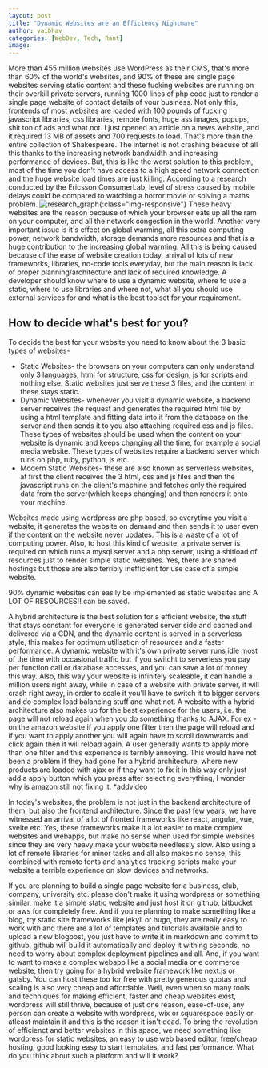 ```yaml
---
layout: post
title: "Dynamic Websites are an Efficiency Nightmare"
author: vaibhav
categories: [WebDev, Tech, Rant]
image:
---
```

More than 455 million websites use WordPress as their CMS, that's more than 60% of the world's websites, and 90% of these are single page websites serving static content and these fucking websites are running on their overkill private servers, running 1000 lines of php code just to render a single page website of contact details of your business. Not only this, frontends of most websites are loaded with 100 pounds of fucking javascript libraries, css libraries, remote fonts, huge ass images, popups, shit ton of ads and what not.
I just opened an article on a news website, and it required 13 MB of assets and 700 requests to load. That's more than the entire collection of Shakespeare.
The internet is not crashing beacuse of all this thanks to the increasing network bandwidth and increasing performance of devices. But, this is like the worst solution to this problem, most of the time you don't have access to a high speed network connection and the huge website load times are just killing. According to a research conducted by the Ericsson ConsumerLab, level of stress caused by mobile delays could be compared to watching a horror movie or solving a maths problem. 
![research_graph](/path/to/image.jpg){:class="img-responsive"} 
These heavy websites are the reason because of which your browser eats up all the ram on your computer, and all the network congestion in the world.
Another very important issue is it's effect on global warming, all this extra computing power, network bandwidth, storage demands more resources and that is a huge contribution to the increasing global warming.
All this is being caused because of the ease of website creation today, arrival of lots of new frameworks, libraries, no-code tools everyday, but the main reason is lack of proper planning/architecture and lack of required knowledge. A developer should know where to use a dynamic website, where to use a static, where to use libraries and where not, what all you should use external services for and what is the best toolset for your requirement.

## How to decide what's best for you?
To decide the best for your website you need to know about the 3 basic types of websites-
+ Static Websites- the browsers on your computers can only understand only 3 languages, html for structure, css for design, js for scripts and nothing else. Static websites just serve these 3 files, and the content in these stays static.
+ Dynamic Websites- whenever you visit a dynamic website, a backend server receives the request and generates the required html  file by using a html template and fitting data into it from the database on the server and then sends it to you also attaching required css and js files. These types of websites should be used when the content on your website is dynamic and keeps changing all the time, for example a social media website. These types of websites require a backend server which runs on php, ruby, python, js etc.
+ Modern Static Websites- these are also known as serverless websites, at first the client receives the 3 html, css and js files and then the javascript runs on the client's machine and fetches only the required data from the server(which keeps changing) and then renders it onto your machine.

Websites made using wordpress are php based, so everytime you visit a website, it generates the website on demand and then sends it to user even if the content on the website never updates. This is a waste of a lot of computing power. Also, to host this kind of website, a private server is required on which runs a mysql server and a php server, using a shitload of resources just to render simple static websites. Yes, there are shared hostings but those are also terribly inefficient for use case of a simple website.

90% dynamic websites can easily be implemented as static websites and A LOT OF RESOURCES!! can be saved. 

A hybrid architecture is the best solution for a efficient website, the stuff that stays constant for everyone is generated server side and cached and delivered via a CDN, and the dynamic content is served in a serverless style, this makes for optimum utilisation of resources and a faster performance. A dynamic website with it's own private server runs idle most of the time with occasional traffic but if you switcht to serverless you pay per function call or database accesses, and you can save a lot of money this way. Also, this way your website is infinitely scaleable, it can handle a million users right away, while in case of a website with private server, it will crash right away, in order to scale it you'll have to switch it to bigger servers and do complex load balancing stuff and what not.
A website with a hybrid architecture also makes up for the best experience for the users, i.e. the page will not reload again when you do something thanks to AJAX. For ex - on the amazon website if you apply one filter then the page will reload and if you want to apply another you will again have to scroll downwards and click again then it will reload again. A user generally wants to apply more than one filter and this experience is terribly annoying. This would have not been a problem if they had gone for a hybrid architecture, where new products are loaded with ajax or if they want to fix it in this way only just add a apply button which you press after selecting everything, I wonder why is amazon still not fixing it.
*addvideo



In today's websites, the problem is not just in the backend architecture of them, but also the frontend architecture. Since the past few years, we have witnessed an arrival of a lot of fronted frameworks like react, angular, vue, svelte etc. Yes, these frameworks make it a lot easier to make complex websites and webapps, but make no sense when used for simple websites since they are very heavy make your website needlessly slow. Also using a lot of remote libraries for minor tasks and all also makes no sense, this combined with remote fonts and analytics tracking scripts make your website a terrible experience on slow devices and networks.

If you are planning to build a single page website for a business, club, company, university etc. please don't make it using wordpress or something similar, make it a simple static website and just host it on github, bitbucket or aws for completely free. And if you're planning to make something like a blog, try static site frameworks like jekyll or hugo, they are really easy to work with and there are a lot of templates and tutorials available and to upload a new blogpost, you just have to write it in markdown and commit to github, github will build it automatically and deploy it withing seconds, no need to worry about complex deployment pipelines and all. And, if you want to want to make a complex webapp like a social media or e commerce website, then try going for a hybrid website framework like next.js or gatsby. You can host these too for free with pretty generous quotas and scaling is also very cheap and affordable.
Well, even when so many tools and techniques for making efficient, faster and cheap websites exist, wordpress will still thrive, because of just one reason, ease-of-use, any person can create a website with wordpress, wix or squarespace easily or atleast maintain it and this is the reason it isn't dead. 
To bring the revolution of efficienct and better websites in this space, we need something like wordpress for static websites, an easy to use web based editor, free/cheap hosting, good looking easy to start templates, and fast performance. What do you think about such a platform and will it work?